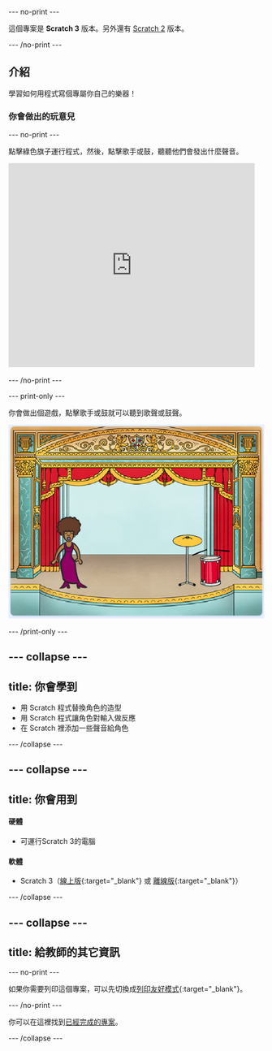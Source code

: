 \--- no-print \---

這個專案是 **Scratch 3** 版本。另外還有 [Scratch 2](https://projects.raspberrypi.org/en/projects/rock-band-scratch2) 版本。

\--- /no-print \---

## 介紹

學習如何用程式寫個專屬你自己的樂器！

### 你會做出的玩意兒

\--- no-print \---

點擊綠色旗子運行程式，然後，點擊歌手或鼓，聽聽他們會發出什麼聲音。

<div class="scratch-preview">
  <iframe allowtransparency="true" width="485" height="402" src="https://scratch.mit.edu/projects/embed/276872220/?autostart=false" frameborder="0" scrolling="no"></iframe>
</div>

\--- /no-print \---

\--- print-only \---

你會做出個遊戲，點擊歌手或鼓就可以聽到歌聲或鼓聲。

![遊戲截圖](images/demo.png)

\--- /print-only \---

## \--- collapse \---

## title: 你會學到

+ 用 Scratch 程式替換角色的造型
+ 用 Scratch 程式讓角色對輸入做反應
+ 在 Scratch 裡添加一些聲音給角色

\--- /collapse \---

## \--- collapse \---

## title: 你會用到

#### 硬體

+ 可運行Scratch 3的電腦

#### 軟體

+ Scratch 3（[線上版](http://rpf.io/scratchon){:target="_blank"} 或 [離線版](http://rpf.io/scratchoff){:target="_blank"}）

\--- /collapse \---

## \--- collapse \---

## title: 給教師的其它資訊

\--- no-print \---

如果你需要列印這個專案，可以先切換成[列印友好模式](https://projects.raspberrypi.org/en/projects/rock-band/print){:target="_blank"}。

\--- /no-print \---

你可以在這裡找到[已經完成的專案](http://rpf.io/p/en/rock-band-get)。

\--- /collapse \---